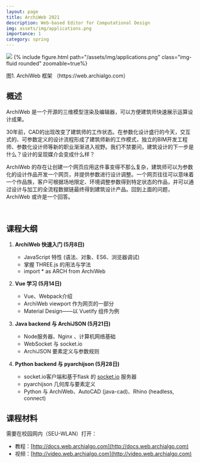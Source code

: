 ```yaml
---
layout: page
title: ArchiWeb 2021
description: Web-based Editor for Computational Design
img: assets/img/applications.png
importance: 1
category: spring
---
```


![](applications.png)
{% include figure.html path="/assets/img/applications.png" class="img-fluid rounded" zoomable=true%}
<div class="caption">
    图1. ArchiWeb 框架 （https://web.archialgo.com）
</div>

## 概述

ArchiWeb 是一个开源的三维模型渲染及编辑器，可以方便建筑师快速展示运算设计成果。

30年前，CAD的出现改变了建筑师的工作状态。在参数化设计盛行的今天，交互式的、可参数定义的设计流程形成了建筑师新的工作模式，独立的BIM开发工程师、参数化设计师等新的职业渐渐进入视野。我们不禁要问，建筑设计的下一步是什么？设计的呈现媒介会变成什么样？

ArchiWeb 的存在让创建一个网页应用这件事变得不那么复杂，建筑师可以为参数化的设计作品开发一个网页，并提供参数进行设计调整。一个网页往往可以意味着一个作品族，客户可根据场地限定、环境调整参数得到特定状态的作品，并可以通过设计与加工的全流程数据链最终得到建筑设计产品。回到上面的问题，ArchiWeb 或许是一个回答。

<br>


## 课程大纲


1. **ArchiWeb 快速入门 (5月8日)**
	- JavaScript 特性 (语法、对象、ES6、浏览器调试) 
	- 掌握 THREE.js 的用法与学法
	- import * as ARCH from ArchiWeb
    
2. **Vue 学习 (5月14日)**
	  - Vue、Webpack介绍
	  - ArchiWeb viewport 作为网页的一部分
	  - Material Design——以 Vuetify 组件为例
    
3. **Java backend 与 ArchiJSON (5月21日)**
	  - Node服务器、Nginx 、计算机网络基础
	  - WebSocket 与 socket.io
	  - ArchiJSON 要素定义与参数规则
    
4. **Python backend 与 pyarchijson (5月28日)**
	  - socket.io客户端和基于flask 的 [socket.io](http://socket.io) 服务器
	  - pyarchijson 几何库与要素定义
	  - Python 与 ArchiWeb、AutoCAD (java-cad)、Rhino (headless, connect)

## 课程材料
需要在校园网内（SEU-WLAN）打开：
- 教程：[http://docs.web.archialgo.com](http://docs.web.archialgo.com)
- 视频：[http://video.web.archialgo.com](http://video.web.archialgo.com)
